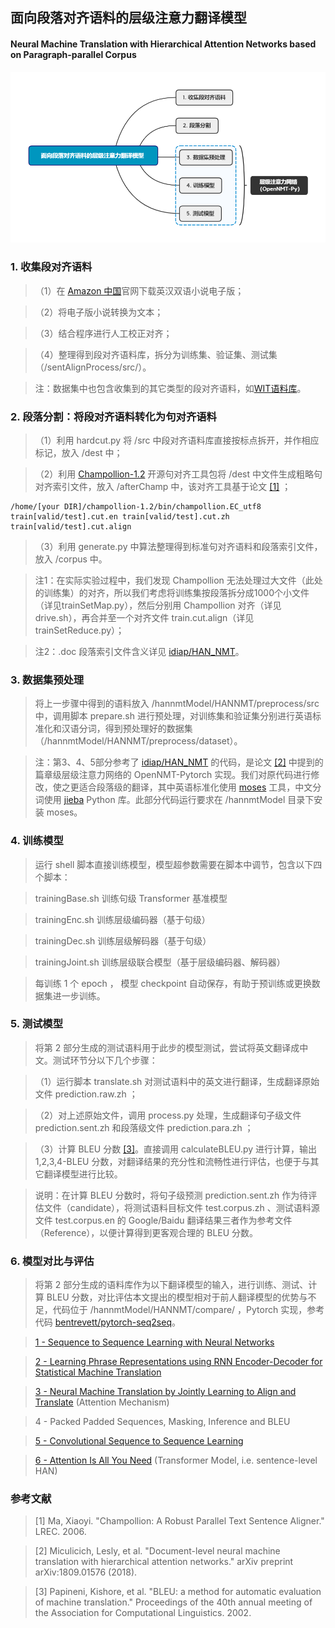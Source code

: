## 面向段落对齐语料的层级注意力翻译模型
#### Neural Machine Translation with Hierarchical Attention Networks based on Paragraph-parallel Corpus
![flowchart](https://github.com/Nick-Zhao-Engr/Machine-Translation/blob/master/images/flowchart.png)
### 1. 收集段对齐语料
> （1）在 [Amazon 中国](https://www.amazon.cn)官网下载英汉双语小说电子版；

> （2）将电子版小说转换为文本；

> （3）结合程序进行人工校正对齐；

> （4）整理得到段对齐语料库，拆分为训练集、验证集、测试集（/sentAlignProcess/src/）。

> 注：数据集中也包含收集到的其它类型的段对齐语料，如[WIT语料库](https://wit3.fbk.eu/mt.php?release=2015-01)。
### 2. 段落分割：将段对齐语料转化为句对齐语料
> （1）利用 hardcut.py 将 /src 中段对齐语料库直接按标点拆开，并作相应标记，放入 /dest 中；

> （2）利用 [Champollion-1.2](https://sourceforge.net/projects/champollion/) 开源句对齐工具包将 /dest 中文件生成粗略句对齐索引文件，放入 /afterChamp 中，该对齐工具基于论文 [\[1\]](https://www.cs.brandeis.edu/~marc/misc/proceedings/lrec-2006/pdf/746_pdf.pdf) ；

```
/home/[your DIR]/champollion-1.2/bin/champollion.EC_utf8 train[valid/test].cut.en train[valid/test].cut.zh train[valid/test].cut.align
```

> （3）利用 generate.py 中算法整理得到标准句对齐语料和段落索引文件，放入 /corpus 中。

> 注1：在实际实验过程中，我们发现 Champollion 无法处理过大文件（此处的训练集）的对齐，所以我们考虑将训练集按段落拆分成1000个小文件（详见trainSetMap.py），然后分别用 Champollion 对齐（详见drive.sh），再合并至一个对齐文件 train.cut.align（详见trainSetReduce.py）；

> 注2：.doc 段落索引文件含义详见 [idiap/HAN_NMT](https://github.com/idiap/HAN_NMT#preprocess)。
### 3. 数据集预处理
> 将上一步骤中得到的语料放入 /hannmtModel/HANNMT/preprocess/src 中，调用脚本 prepare.sh 进行预处理，对训练集和验证集分别进行英语标准化和汉语分词，得到预处理好的数据集（/hannmtModel/HANNMT/preprocess/dataset）。

> 注：第3、4、5部分参考了 [idiap/HAN_NMT](https://github.com/idiap/HAN_NMT) 的代码，是论文 [\[2\]](https://arxiv.org/abs/1809.01576) 中提到的篇章级层级注意力网络的 OpenNMT-Pytorch 实现。我们对原代码进行修改，使之更适合段落级的翻译，其中英语标准化使用 [moses](http://www.statmt.org/moses/) 工具，中文分词使用 [jieba](https://github.com/fxsjy/jieba) Python 库。此部分代码运行要求在 /hannmtModel 目录下安装 moses。
### 4. 训练模型
> 运行 shell 脚本直接训练模型，模型超参数需要在脚本中调节，包含以下四个脚本：

> trainingBase.sh 训练句级 Transformer 基准模型

> trainingEnc.sh 训练层级编码器（基于句级）

> trainingDec.sh 训练层级解码器（基于句级）

> trainingJoint.sh 训练层级联合模型（基于层级编码器、解码器）

> 每训练 1 个 epoch ， 模型 checkpoint 自动保存，有助于预训练或更换数据集进一步训练。
### 5. 测试模型
> 将第 2 部分生成的测试语料用于此步的模型测试，尝试将英文翻译成中文。测试环节分以下几个步骤：

> （1）运行脚本 translate.sh 对测试语料中的英文进行翻译，生成翻译原始文件 prediction.raw.zh ；

> （2）对上述原始文件，调用 process.py 处理，生成翻译句子级文件 prediction.sent.zh 和段落级文件 prediction.para.zh ；

> （3）计算 BLEU 分数 [\[3\]](https://www.aclweb.org/anthology/P02-1040.pdf)。直接调用 calculateBLEU.py 进行计算，输出 1,2,3,4-BLEU 分数，对翻译结果的充分性和流畅性进行评估，也便于与其它翻译模型进行比较。

> 说明：在计算 BLEU 分数时，将句子级预测 prediction.sent.zh 作为待评估文件（candidate），将测试语料目标文件 test.corpus.zh 、测试语料源文件 test.corpus.en 的 Google/Baidu 翻译结果三者作为参考文件（Reference），以便计算得到更客观合理的 BLEU 分数。
### 6. 模型对比与评估
> 将第 2 部分生成的语料库作为以下翻译模型的输入，进行训练、测试、计算 BLEU 分数，对比评估本文提出的模型相对于前人翻译模型的优势与不足，代码位于 /hannmtModel/HANNMT/compare/ ，Pytorch 实现，参考代码 [bentrevett/pytorch-seq2seq](https://github.com/bentrevett/pytorch-seq2seq)。

> [1 - Sequence to Sequence Learning with Neural Networks](http://papers.nips.cc/paper/5346-sequence-to-sequence-learning-with-neural-networks.pdf)

> [2 - Learning Phrase Representations using RNN Encoder-Decoder for Statistical Machine Translation](https://arxiv.org/pdf/1406.1078.pdf)

> [3 - Neural Machine Translation by Jointly Learning to Align and Translate](https://arxiv.org/pdf/1409.0473.pdf) (Attention Mechanism)

> 4 - Packed Padded Sequences, Masking, Inference and BLEU

> [5 - Convolutional Sequence to Sequence Learning](https://arxiv.org/pdf/1705.03122.pdf)

> [6 - Attention Is All You Need](http://papers.nips.cc/paper/7181-attention-is-all-you-need.pdf) (Transformer Model, i.e. sentence-level HAN)
### 参考文献
> [1] Ma, Xiaoyi. "Champollion: A Robust Parallel Text Sentence Aligner." LREC. 2006.

> [2] Miculicich, Lesly, et al. "Document-level neural machine translation with hierarchical attention networks." arXiv preprint arXiv:1809.01576 (2018).

> [3] Papineni, Kishore, et al. "BLEU: a method for automatic evaluation of machine translation." Proceedings of the 40th annual meeting of the Association for Computational Linguistics. 2002.
